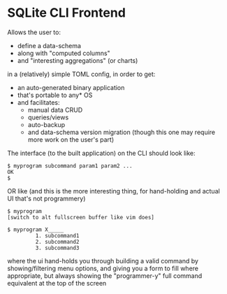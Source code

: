 # SQLite CLI Frontend

Allows the user to:

- define a data-schema
- along with "computed columns"
- and "interesting aggregations" (or charts)

in a (relatively) simple TOML config, in order to get:

- an auto-generated binary application
- that's portable to any* OS
- and facilitates:
    - manual data CRUD
    - queries/views
    - auto-backup
    - and data-schema version migration (though this one may require more work on the user's part)

The interface (to the built application) on the CLI should look like:

```
$ myprogram subcommand param1 param2 ...
OK
$
```

OR like (and this is the more interesting thing, for hand-holding and actual UI that's not programmery)

```
$ myprogram
[switch to alt fullscreen buffer like vim does]

$ myprogram X_____
         1. subcommand1
         2. subcommand2
         3. subcommand3
```

where the ui hand-holds you through building a valid command by showing/filtering menu options, and giving you a form to fill where appropriate, but always showing the "programmer-y" full command equivalent at the top of the screen
